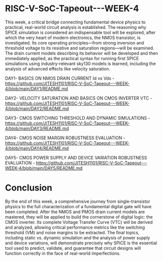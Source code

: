 # RISC-V-SoC-Tapeout---WEEK-4

This week, a critical bridge connecting fundamental device physics to practical, real-world circuit analysis is established. The reasoning why SPICE simulation is considered an indispensable tool will be explored, after which the very heart of modern electronics, the NMOS transistor, is investigated. Its core operating principles—from strong inversion and threshold voltage to its resistive and saturation regions—will be examined. The drain current models describing its behavior will be developed and then immediately applied, as the practical syntax for running first SPICE simulations using industry-relevant sky130 models is learned, including the analysis of advanced effects like velocity saturation.

DAY1- BASICS ON NMOS DRAIN CURRENT Id vs Vds -  https://github.com/JITESH1101/RISC-V-SoC-Tapeout---WEEK-4/blob/main/DAY1/README.md

DAY2- VELOCITY SATURATION AND BASICS ON CMOS INVERTER VTC -  https://github.com/JITESH1101/RISC-V-SoC-Tapeout---WEEK-4/blob/main/DAY2/README.md

DAY3- CMOS SWITCHING THRESHOLD AND DYNAMIC SIMULATIONS -  https://github.com/JITESH1101/RISC-V-SoC-Tapeout---WEEK-4/blob/main/DAY3/README.md

DAY4- CMOS NOISE MARGIN ROBUSTNESS EVALUATION -  https://github.com/JITESH1101/RISC-V-SoC-Tapeout---WEEK-4/blob/main/DAY4/README.md

DAY5- CMOS POWER SUPPLY AND DEVICE VARIATION ROBUSTNESS EVALUATION - https://github.com/JITESH1101/RISC-V-SoC-Tapeout---WEEK-4/blob/main/DAY5/README.md

# Conclusion

By the end of this week, a comprehensive journey from single-transistor physics to the full characterization of a fundamental digital gate will have been completed. After the NMOS and PMOS drain current models are mastered, they will be applied to build the cornerstone of digital logic: the CMOS inverter. Its complete Voltage Transfer Curve (VTC) will be derived and analyzed, allowing critical performance metrics like the switching threshold (VM​) and noise margins to be extracted. The final topics, including static vs. dynamic simulation and the analysis of power supply and device variations, will demonstrate precisely why SPICE is the essential tool used to predict, validate, and guarantee that circuit designs will function correctly in the face of real-world imperfections.
